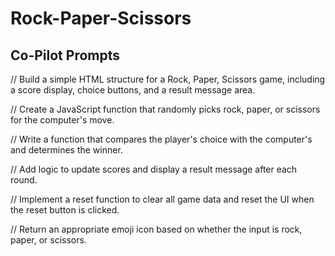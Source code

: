 # Rock-Paper-Scissors

## Co-Pilot Prompts

// Build a simple HTML structure for a Rock, Paper, Scissors game, including a score display, choice buttons, and a result message area.

// Create a JavaScript function that randomly picks rock, paper, or scissors for the computer's move.

// Write a function that compares the player's choice with the computer's and determines the winner.

// Add logic to update scores and display a result message after each round.

// Implement a reset function to clear all game data and reset the UI when the reset button is clicked.

// Return an appropriate emoji icon based on whether the input is rock, paper, or scissors.

